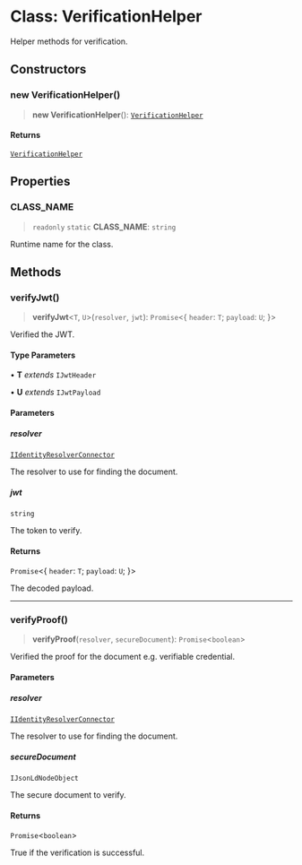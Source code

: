 # Class: VerificationHelper

Helper methods for verification.

## Constructors

### new VerificationHelper()

> **new VerificationHelper**(): [`VerificationHelper`](VerificationHelper.md)

#### Returns

[`VerificationHelper`](VerificationHelper.md)

## Properties

### CLASS\_NAME

> `readonly` `static` **CLASS\_NAME**: `string`

Runtime name for the class.

## Methods

### verifyJwt()

> **verifyJwt**\<`T`, `U`\>(`resolver`, `jwt`): `Promise`\<\{ `header`: `T`; `payload`: `U`; \}\>

Verified the JWT.

#### Type Parameters

• **T** *extends* `IJwtHeader`

• **U** *extends* `IJwtPayload`

#### Parameters

##### resolver

[`IIdentityResolverConnector`](../interfaces/IIdentityResolverConnector.md)

The resolver to use for finding the document.

##### jwt

`string`

The token to verify.

#### Returns

`Promise`\<\{ `header`: `T`; `payload`: `U`; \}\>

The decoded payload.

***

### verifyProof()

> **verifyProof**(`resolver`, `secureDocument`): `Promise`\<`boolean`\>

Verified the proof for the document e.g. verifiable credential.

#### Parameters

##### resolver

[`IIdentityResolverConnector`](../interfaces/IIdentityResolverConnector.md)

The resolver to use for finding the document.

##### secureDocument

`IJsonLdNodeObject`

The secure document to verify.

#### Returns

`Promise`\<`boolean`\>

True if the verification is successful.
